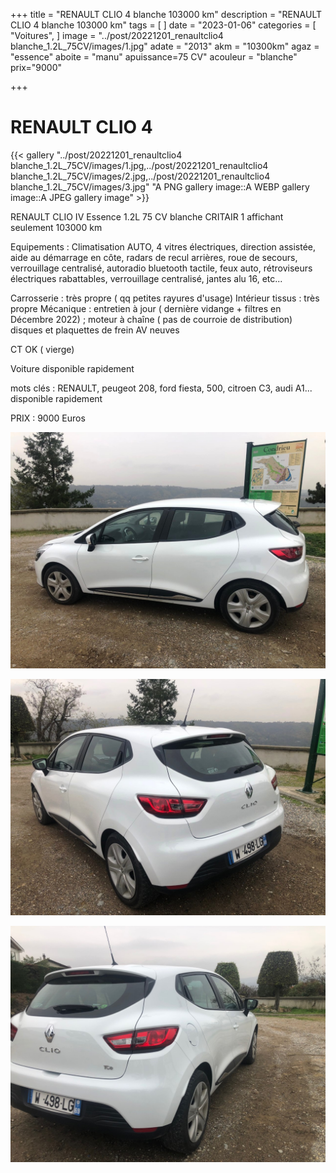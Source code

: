 +++
title = "RENAULT CLIO 4 blanche 103000 km"
description = "RENAULT CLIO 4 blanche 103000 km"
tags = [
]
date = "2023-01-06"
categories = [
    "Voitures",
]
image = "../post/20221201_renaultclio4 blanche_1.2L_75CV/images/1.jpg"
adate = "2013"
akm = "10300km"
agaz = "essence"
aboite = "manu"
apuissance=75 CV"
acouleur = "blanche"
prix="9000"

+++

# RENAULT CLIO 4

{{< gallery "../post/20221201_renaultclio4 blanche_1.2L_75CV/images/1.jpg,../post/20221201_renaultclio4 blanche_1.2L_75CV/images/2.jpg,../post/20221201_renaultclio4 blanche_1.2L_75CV/images/3.jpg" "A PNG gallery image::A WEBP gallery image::A JPEG gallery image" >}}


RENAULT CLIO IV Essence 1.2L 75 CV blanche  CRITAIR 1 affichant seulement 103000 km

Equipements :
Climatisation AUTO, 4 vitres électriques, direction assistée, aide au démarrage en côte, radars de recul arrières, roue de secours, verrouillage centralisé, autoradio bluetooth tactile, feux auto, rétroviseurs électriques rabattables, verrouillage centralisé, jantes alu 16, etc...

Carrosserie : très propre ( qq petites rayures d'usage)
Intérieur tissus : très propre
Mécanique : entretien à jour ( dernière vidange + filtres en Décembre 2022) ; moteur à chaîne ( pas de courroie de distribution)
disques et plaquettes de frein AV neuves

CT OK ( vierge)

Voiture disponible rapidement

mots clés : RENAULT, peugeot 208, ford fiesta, 500, citroen C3, audi A1...
disponible rapidement

PRIX : 9000 Euros


<!-- more -->


![](images/1.jpg)

![](images/2.jpg)

![](images/3.jpg)


